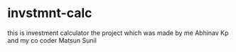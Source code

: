 # invstmnt-calc
this is investment calculator the project which was made by me Abhinav Kp and my co coder Matsun Sunil
